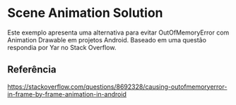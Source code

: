 # Scene Animation Solution
Este exemplo apresenta uma alternativa para evitar OutOfMemoryError com Animation Drawable em projetos Android. Baseado em uma questão respondia por Yar no Stack Overflow.

## Referência
https://stackoverflow.com/questions/8692328/causing-outofmemoryerror-in-frame-by-frame-animation-in-android

